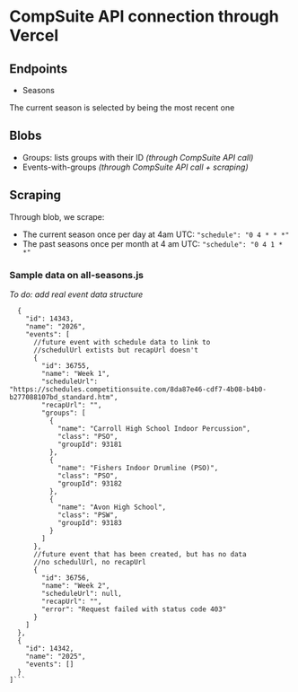 # CompSuite API connection through Vercel

## Endpoints
* Seasons

The current season is selected by being the most recent one

## Blobs
* Groups: lists groups with their ID _(through CompSuite API call)_
* Events-with-groups _(through CompSuite API call + scraping)_

## Scraping
Through blob, we scrape:
* The current season once per day at 4am UTC: `"schedule": "0 4 * * *"`
* The past seasons once per month at 4 am UTC: `"schedule": "0 4 1 * *"`

### Sample data on all-seasons.js
_To do: add real event data structure_
```[
  {
    "id": 14343,
    "name": "2026",
    "events": [
      //future event with schedule data to link to
      //schedulUrl extists but recapUrl doesn't
      {
        "id": 36755,
        "name": "Week 1",
        "scheduleUrl": "https://schedules.competitionsuite.com/8da87e46-cdf7-4b08-b4b0-b277088107bd_standard.htm",
        "recapUrl": "",
        "groups": [
          {
            "name": "Carroll High School Indoor Percussion",
            "class": "PSO",
            "groupId": 93181
          },
          {
            "name": "Fishers Indoor Drumline (PSO)",
            "class": "PSO",
            "groupId": 93182
          },
          {
            "name": "Avon High School",
            "class": "PSW",
            "groupId": 93183
          }
        ]
      },
      //future event that has been created, but has no data
      //no schedulUrl, no recapUrl
      {
        "id": 36756,
        "name": "Week 2",
        "scheduleUrl": null,
        "recapUrl": "",
        "error": "Request failed with status code 403"
      }
    ]
  },
  {
    "id": 14342,
    "name": "2025",
    "events": []
  }
]```
